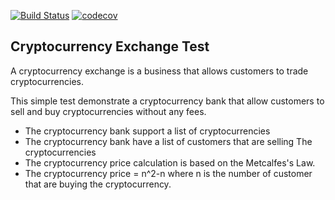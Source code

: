 [![Build Status](https://img.shields.io/travis/Khiitam/cryptocurrency-exchange.svg?style=flat)](https://travis-ci.org/Khiitam/cryptocurrency-exchange)
[![codecov](https://img.shields.io/codecov/c/github/embenzekri/cryptocurrency-exchange.svg?style=flat)](https://codecov.io/gh/Khiitam/cryptocurrency-exchange)

Cryptocurrency Exchange Test
-----

A cryptocurrency exchange is a business that allows customers to trade cryptocurrencies.

This simple test demonstrate a cryptocurrency bank that allow customers to sell and buy cryptocurrencies without any fees.

- The cryptocurrency bank support a list of cryptocurrencies
- The cryptocurrency bank have a list of customers that are selling The cryptocurrencies
- The cryptocurrency price calculation is based on the Metcalfes's Law.
- The cryptocurrency price = n^2-n where n is the number of customer that are buying the cryptocurrency.

